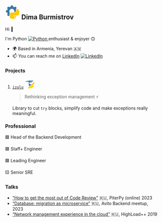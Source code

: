## <img src="/logo/pyctrl/sp_logo_512.png" alt="My logo" width="48"/>   Dima Burmistrov

Hi 👋

I'm Python
<a href="https://www.python.org/" target="_blank" rel="noreferrer">
<img src="https://raw.githubusercontent.com/danielcranney/readme-generator/main/public/icons/skills/python-colored.svg" width="14" height="14" alt="Python" />
</a>
enthusiast & enjoyer :upside_down_face:

- 🌍 Based in Armenia, Yerevan :armenia:
- 📫 You can reach me on [LinkedIn](https://www.linkedin.com/in/dimaburmistrov/)
  <a href="https://www.linkedin.com/in/dimaburmistrov/" target="_blank" rel="noreferrer">
  <img src="https://raw.githubusercontent.com/danielcranney/readme-generator/main/public/icons/socials/linkedin.svg" width="14" height="14" alt="LinkedIn" />
  </a>


### Projects

1. [`izulu`](https://github.com/pyctrl/izulu) <img src="/logo/izulu/izulu_logo_512.png" alt="izulu logo" width="32"/>

   > Rethinking exception management :zap:
   
   Library to cut `try` blocks, simplify code and make exceptions really meaningful.


### Professional

:green_square: Head of the Backend Development

:green_square: Staff+ Engineer

:green_square: Leading Engineer

:yellow_square: Senior SRE


### Talks

* [“How to get the most out of Code Review”](https://highload.ru/moscow/2019/abstracts/6212) :ru:, PiterPy (online) 2023
* [“Database: migration as microservice”](https://highload.ru/moscow/2019/abstracts/6212) :ru:, Avito Backend meetup, 2023
* [“Network management experience in the cloud”](https://highload.ru/moscow/2019/abstracts/6212) :ru:, HighLoad++ 2019


<!--
Here are some ideas to get you started:

- 🔭 I’m currently working on ...
- 🌱 I’m currently learning ...
- 👯 I’m looking to collaborate on ...
- 🤔 I’m looking for help with ...
- 💬 Ask me about ...
- 📫 How to reach me: ...
- 😄 Pronouns: ...
- ⚡ Fun fact: ...
-->
